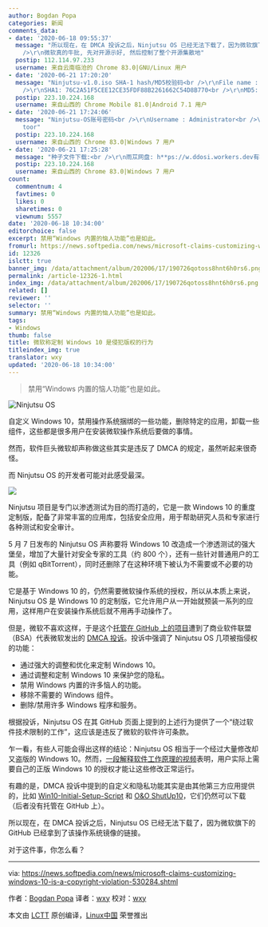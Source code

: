 ```yaml
---
author: Bogdan Popa
categories: 新闻
comments_data:
- date: '2020-06-18 09:55:37'
  message: "所以现在，在 DMCA 投诉之后，Ninjutsu OS 已经无法下载了，因为微软旗下的 GitHub 已经拿到了该操作系统镜像的链接。<br
    />\r\n微软真的牛批, 先对开源示好, 然后控制了整个开源集散地"
  postip: 112.114.97.233
  username: 来自云南临沧的 Chrome 83.0|GNU/Linux 用户
- date: '2020-06-21 17:20:20'
  message: "Ninjutsu-v1.0.iso SHA-1 hash/MD5校验码<br />\r\nFile name : Ninjutsu-v1.0.iso<br
    />\r\nSHA1: 76C2A51F5CEE12CE35FDF88B2261662C54D8B770<br />\r\nMD5: FD295F038577D12CCAEE844D8BA99F8E"
  postip: 223.10.224.168
  username: 来自山西的 Chrome Mobile 81.0|Android 7.1 用户
- date: '2020-06-21 17:24:06'
  message: "Ninjutsu-OS账号密码<br />\r\nUsername : Administrator<br />\r\nPassword :
    toor"
  postip: 223.10.224.168
  username: 来自山西的 Chrome 83.0|Windows 7 用户
- date: '2020-06-21 17:25:28'
  message: "种子文件下载:<br />\r\n雨苁网盘: h**ps://w.ddosi.workers.dev有种子速度下载"
  postip: 223.10.224.168
  username: 来自山西的 Chrome 83.0|Windows 7 用户
count:
  commentnum: 4
  favtimes: 0
  likes: 0
  sharetimes: 0
  viewnum: 5557
date: '2020-06-18 10:34:00'
editorchoice: false
excerpt: 禁用“Windows 内置的恼人功能”也是如此。
fromurl: https://news.softpedia.com/news/microsoft-claims-customizing-windows-10-is-a-copyright-violation-530284.shtml
id: 12326
islctt: true
banner_img: /data/attachment/album/202006/17/190726qotoss8hnt6h0rs6.png
permalink: /article-12326-1.html
index_img: /data/attachment/album/202006/17/190726qotoss8hnt6h0rs6.png.thumb.jpg
related: []
reviewer: ''
selector: ''
summary: 禁用“Windows 内置的恼人功能”也是如此。
tags:
- Windows
thumb: false
title: 微软称定制 Windows 10 是侵犯版权的行为
titleindex_img: true
translator: wxy
updated: '2020-06-18 10:34:00'
---
```



> 
> 禁用“Windows 内置的恼人功能”也是如此。
> 
> 
> 


![Ninjutsu OS](/data/attachment/album/202006/17/190726qotoss8hnt6h0rs6.png)


自定义 Windows 10，禁用操作系统捆绑的一些功能，删除特定的应用，卸载一些组件，这些都是很多用户在安装微软操作系统后要做的事情。


然而，软件巨头微软却声称做这些其实是违反了 DMCA 的规定，虽然听起来很奇怪。


而 Ninjutsu OS 的开发者可能对此感受最深。


![](/data/attachment/album/202006/17/190726by0zwerir0wy1y06.png)


Ninjutsu 项目是专门以渗透测试为目的而打造的，它是一款 Windows 10 的重度定制版，配备了非常丰富的应用库，包括安全应用，用于帮助研究人员和专家进行各种测试和安全审计。


5 月 7 日发布的 Ninjutsu OS 声称要将 Windows 10 改造成一个渗透测试的强大堡垒，增加了大量针对安全专家的工具（约 800 个），还有一些针对普通用户的工具（例如 qBitTorrent），同时还删除了在这种环境下被认为不需要或不必要的功能。


它是基于 Windows 10 的，仍然需要微软操作系统的授权，所以从本质上来说，Ninjutsu OS 是 Windows 10 的定制版，它允许用户从一开始就预装一系列的应用，这样用户在安装操作系统后就不用再手动操作了。


但是，微软不喜欢这样，于是这个[托管在 GitHub 上的项目](https://github.com/ninjutsu-project/ninjutsu-project.github.io)遭到了商业软件联盟（BSA）代表微软发出的 [DMCA 投诉](https://github.com/github/dmca/blob/master/2020/06/2020-06-09-microsoft.md)。投诉中强调了 Ninjutsu OS 几项被指侵权的功能：


* 通过强大的调整和优化来定制 Windows 10。
* 通过调整和定制 Windows 10 来保护您的隐私。
* 禁用 Windows 内置的许多恼人的功能。
* 移除不需要的 Windows 组件。
* 删除/禁用许多 Windows 程序和服务。


根据投诉，Ninjutsu OS 在其 GitHub 页面上提到的上述行为提供了一个“绕过软件技术限制的工作”，这应该是违反了微软的软件许可条款。


乍一看，有些人可能会得出这样的结论：Ninjutsu OS 相当于一个经过大量修改却又盗版的 Windows 10。然而，[一段解释软件工作原理的视频](https://www.youtube.com/watch?v=asIlFqYXXxU)表明，用户实际上需要自己的正版 Windows 10 的授权才能让这些修改正常运行。


有趣的是，DMCA 投诉中提到的自定义和隐私功能其实是由其他第三方应用提供的，比如 [Win10-Initial-Setup-Script](https://github.com/Disassembler0/Win10-Initial-Setup-Script) 和 [O&O ShutUp10](https://www.oo-software.com/en/shutup10)，它们仍然可以下载（后者没有托管在 GitHub 上）。


所以现在，在 DMCA 投诉之后，Ninjutsu OS 已经无法下载了，因为微软旗下的 GitHub 已经拿到了该操作系统镜像的链接。


对于这件事，你怎么看？




---


via: <https://news.softpedia.com/news/microsoft-claims-customizing-windows-10-is-a-copyright-violation-530284.shtml> 


作者：[Bogdan Popa](https://news.softpedia.com/editors/browse/bogdan-popa "Editor profile and more articles by Bogdan Popa") 译者：[wxy](https://github.com/wxy) 校对：[wxy](https://github.com/wxy)


本文由 [LCTT](https://github.com/LCTT/TranslateProject) 原创编译，[Linux中国](/article-12327-1.html) 荣誉推出
